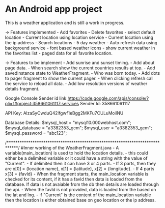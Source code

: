 # An Android app project

This is a weather application and is still a work in progress. 

-> Features implemented
	- Add favorites
	- Delete favorites
	- select default location
	- Current location using location service
	- Current location using the ip address
	- Search locations
	- 5 day weather
	- Auto refresh data using background service
	- font based weather icons
	- show current weather in the favorites list
	- paged data for all favorite location.

-> Features to be implement
	- Add sunrise and sunset timing.
	- Add about page data.
	- When search show the current countries results at top.
	- Add savedInstance state to WeatherFragment.
	- Who was born today.
	- Add dots to pager fragment to show the current pager.
	- When clicking refresh call the service to reload all data.
	- Add low resolution versions of weather details fragment.

Google Console Sender id link
https://code.google.com/apis/console/?pli=1#project:358661061117:services
Sender Id: 358661061117

API Key: AIzaSyCwduQ42lfgwf1eBgg2MKFu7CULuMoilNU

Database Details:
$mysql_host = "mysql10.000webhost.com";
$mysql_database = "a3382353_gcm";
$mysql_user = "a3382353_gcm";
$mysql_password = "abc123";

/*****************************************************************************/
#Inner working of the WeatherFragment.java
	- A variable(main_location) is used to hold the	location details.
	- this could either be a delimited variable or it could have a string with the value of "Current".
	- If delimited then it can have 3 or 4 parts.
		- If 3 parts, then they are x[0] = {location name}, x[1] = {latitude}, x[2] = {longitude}.
		- If 4 parts x[3] = {favId}
	- When the fragment starts, the main_location variable is checked for its content, if it has a favId then data is loaded from the database. If data is not avaiable from the db then details are loaded through the api.
	- When the favId is not provided, data is loaded from the based on the lat and lng.
	- if "Current" is the content of the main_location variable then the location is either obtained base on geo location or the ip address.


